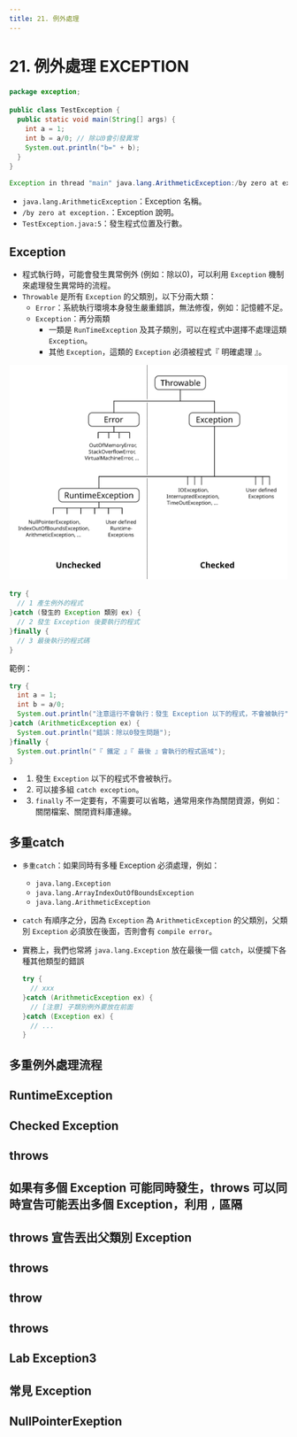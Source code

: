 ```yaml
---
title: 21. 例外處理
---
```


# 21. 例外處理 EXCEPTION
  ```java
  package exception;

  public class TestException {
    public static void main(String[] args) {
      int a = 1;
      int b = a/0; // 除以0會引發異常
      System.out.println("b=" + b);
    }
  }
  ```

  ```java
  Exception in thread "main" java.lang.ArithmeticException:/by zero at exception.Exception1.main(TestException.java:5);
  ```

  - `java.lang.ArithmeticException`：Exception 名稱。
  - `/by zero at exception.`：Exception 說明。
  - `TestException.java:5`：發生程式位置及行數。

## Exception
  - 程式執行時，可能會發生異常例外 (例如：除以0)，可以利用 `Exception` 機制來處理發生異常時的流程。
  - `Throwable` 是所有 `Exception` 的父類別，以下分兩大類：
    - `Error`：系統執行環境本身發生嚴重錯誤，無法修復，例如：記憶體不足。
    - `Exception`：再分兩類
      - 一類是 `RunTimeException` 及其子類別，可以在程式中選擇不處理這類 `Exception`。
      - 其他 `Exception`，這類的 `Exception` 必須被程式『 明確處理 』。

  ![edu-chapter-21-1](/edu/edu-chapter-21-1.svg)

  ```java
  try {
    // 1 產生例外的程式
  }catch (發生的 Exception 類別 ex) {
    // 2 發生 Exception 後要執行的程式
  }finally {
    // 3 最後執行的程式碼
  }
  ```

  範例：
  ```java
  try {
    int a = 1;
    int b = a/0;
    System.out.println("注意這行不會執行：發生 Exception 以下的程式，不會被執行");
  }catch (ArithmeticException ex) {
    System.out.println("錯誤：除以0發生問題");
  }finally {
    System.out.println("『 鐵定 』『 最後 』會執行的程式區域");
  }
  ```

  - 1. 發生 `Exception` 以下的程式不會被執行。
  - 2. 可以接多組 `catch exception`。
  - 3. `finally` 不一定要有，不需要可以省略，通常用來作為關閉資源，例如：關閉檔案、關閉資料庫連線。

## 多重catch
  - `多重catch`：如果同時有多種 Exception 必須處理，例如：
    - `java.lang.Exception`
    - `java.lang.ArrayIndexOutOfBoundsException`
    - `java.lang.ArithmeticException`

  - `catch` 有順序之分，因為 `Exception` 為 `ArithmeticException` 的父類別，父類別 `Exception` 必須放在後面，否則會有 `compile error`。

  - 實務上，我們也常將 `java.lang.Exception` 放在最後一個 `catch`，以便攔下各種其他類型的錯誤
    ```java
    try {
      // xxx
    }catch (ArithmeticException ex) {
      // [注意] 子類別例外要放在前面
    }catch (Exception ex) {
      // ...
    }
    ```

## 多重例外處理流程

## RuntimeException

## Checked Exception

## throws

## 如果有多個 Exception 可能同時發生，throws 可以同時宣告可能丟出多個 Exception，利用 `,` 區隔

## throws 宣告丟出父類別 Exception

## throws

## throw

## throws

## Lab Exception3

## 常見 Exception

## NullPointerExeption